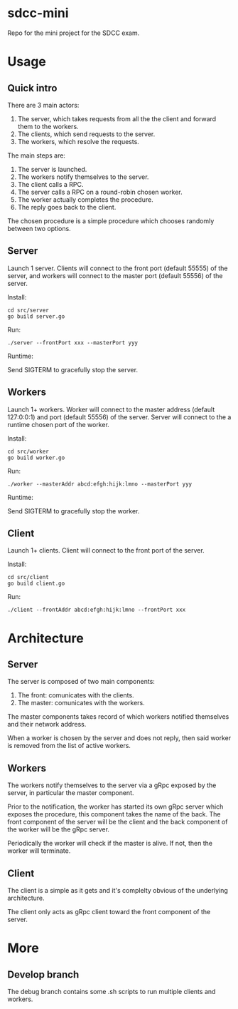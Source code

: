 # sdcc-mini
Repo for the mini project for the SDCC exam.

# Usage

## Quick intro 

There are 3 main actors:

1. The server, which takes requests from all the the client and forward them to the workers.
2. The clients, which send requests to the server.
3. The workers, which resolve the requests.

The main steps are:

1. The server is launched.
2. The workers notify themselves to the server.
3. The client calls a RPC.
4. The server calls a RPC on a round-robin chosen worker.
5. The worker actually completes the procedure.
6. The reply goes back to the client.

The chosen procedure is a simple procedure which chooses randomly between two options.

## Server

Launch 1 server.
Clients will connect to the front port (default 55555) of the server, and workers will connect to the master port (default 55556) of the server.

Install:

```
cd src/server
go build server.go
```

Run:

```
./server --frontPort xxx --masterPort yyy
```

Runtime:

Send SIGTERM to gracefully stop the server.


## Workers

Launch 1+ workers.
Worker will connect to the master address (default 127:0:0:1) and port (default 55556) of the server.
Server will connect to the a runtime chosen port of the worker.

Install:

```
cd src/worker
go build worker.go
```

Run:

```
./worker --masterAddr abcd:efgh:hijk:lmno --masterPort yyy
```

Runtime:

Send SIGTERM to gracefully stop the worker.


## Client

Launch 1+ clients.
Client will connect to the front port of the server.

Install:

```
cd src/client
go build client.go
```

Run:

```
./client --frontAddr abcd:efgh:hijk:lmno --frontPort xxx
```

# Architecture 

## Server 

The server is composed of two main components:

1. The front: comunicates with the clients.
2. The master: comunicates with the workers.

The master components takes record of which workers notified themselves and their network address.

When a worker is chosen by the server and does not reply, then said worker is removed from the list of active workers.

## Workers 

The workers notify themselves to the server via a gRpc exposed by the server, in particular the master component.

Prior to the notification, the worker has started its own gRpc server which exposes the procedure, this component takes the name of the back. The front component of the server will be the client and the back component of the worker will be the gRpc server.

Periodically the worker will check if the master is alive. If not, then the worker will terminate.

## Client

The client is a simple as it gets and it's complelty obvious of the underlying architecture.

The client only acts as gRpc client toward the front component of the server.

# More 

## Develop branch

The debug branch contains some .sh scripts to run multiple clients and workers.
